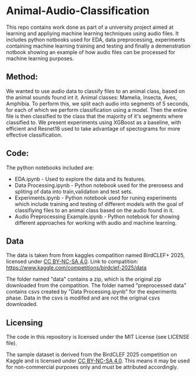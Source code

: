 # Animal-Audio-Classification
This repo contains work done as part of a university project aimed at learning and appliying machine learning techniques using audio files.
It includes python notbooks used for EDA, data preprocessing, experiments containing machine learning training and testing and finally a demenstration notbook showing an example of how audio files can be processed for machine learning purposes.

## Method:
We wanted to use audio data to classify files to an animal class, based on the animal sounds found int it.
Animal classes: Mamelia, Insecta, Aves, Amphibia.
To perform this, we split each audio into segments of 5 seconds, for each of which we perform classification using a model.
Then the entire file is then classified to the class that the majority of it's segments where classified to.
We present experiments using XGBoost as a baseline, with efficient and Resnet18 used to take advantage of spectograms for more effective classification.

## Code:
The python notebooks included are:
* EDA.ipynb - Used to explore the data and its features.
* Data Processing.ipynb - Python notebook used for the prerosess and spliting of data into train,validation and test sets.
* Experiments.ipynb - Python notebook used for runing experiments which include training and testing of different models with the goal of classifiying files to an animal class based on the audio found in it.
* Audio Preprocessing Example.ipynb - Python notebook for showing different approaches for working with audio and machine learning.

## Data
The data is taken from from kaggles compatition named BirdCLEF+ 2025, licensed under [CC BY-NC-SA 4.0](https://creativecommons.org/licenses/by-nc-sa/4.0/).
Link to compatition: https://www.kaggle.com/competitions/birdclef-2025/data

The folder named "data" contains a zip, which is the original zip downloaded from the compatition.
The folder named "preprocessed data" contains csvs created by "Data Processing.ipynb" for the experiments phase. Data in the csvs is modifed and are not the original csvs downloaded.


## Licensing

The code in this repository is licensed under the MIT License (see LICENSE file).

The sample dataset is derived from the BirdCLEF 2025 competition on Kaggle and is licensed under [CC BY-NC-SA 4.0](https://creativecommons.org/licenses/by-nc-sa/4.0/). This means it may be used for non-commercial purposes only and must be attributed accordingly.
